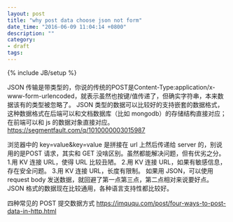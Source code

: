 ```yaml
---
layout: post
title: "why post data choose json not form"
date_time: "2016-06-09 11:04:14 +0800"
description: ""
category:
- draft
tags:
---
```

{% include JB/setup %}

JSON 传输是带类型的，你说的传统的POST是Content-Type:application/x-www-form-urlencoded，就表示虽然也按键/值传递了，但确实字符串，本来数据该有的类型被忽略了。
JSON 类型的数据可以比较好的支持嵌套的数据格式，这种数据格式在后端可以和文档数据库（比如 mongodb）的存储结构直接对应；在前端可以和 js 的数据对象直接对应。
https://segmentfault.com/q/1010000003015987

浏览器中的 key=value&key=value 是拼接在 url 上然后传递给 server 的，别说用的是POST 请求，其实和 GET 没啥区别。虽然都能解决问题，但有优劣之分。
1.用 KV 连接 URL，使得 URL 比较丑陋。
2.用 KV 连接 URL，如果有敏感信息，存在安全问题。
3.用 KV 连接 URL，长度有限制。
如果用 JSON，可以使用 request body 发送数据，就回避了第一点第三点，第二点相对来说要好点。
JSON 格式的数据现在比较通用，各种语言支持性都比较好。

四种常见的 POST 提交数据方式
https://imququ.com/post/four-ways-to-post-data-in-http.html
